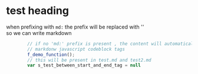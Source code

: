 <!-- {"s_msg":"this file was automatically generated","s_by":"f_generate_readme.module.js","s_ts_created":"Wed Feb 22 2023 17:20:19 GMT+0100 (Central European Standard Time)","n_ts_created":1677082819393} -->
# test heading
when prefixing with `md:` the prefix will be replaced with ''
<br> so we can write markdown
```javascript
        // if no 'md:' prefix is present , the content will automatically get wrapped between 
        // markdonw javascript codeblock tags
        f_demo_function(); 
        // this will be present in test.md and test2.md
        var s_test_between_start_and_end_tag = null 
```